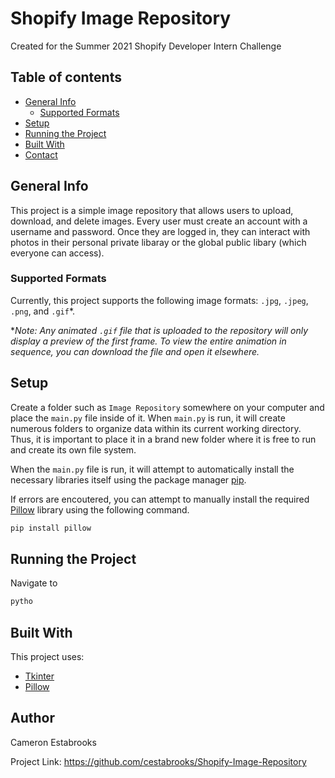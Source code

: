 # Shopify Image Repository
Created for the Summer 2021 Shopify Developer Intern Challenge

## Table of contents
* [General Info](#general-info)
	* [Supported Formats](#supported-formats)
* [Setup](#setup)
* [Running the Project](#running-the-project)
* [Built With](#built-with)
* [Contact](#contact)

## General Info
This project is a simple image repository that allows users to upload, download, and delete images. Every user must create an account with a username and password. Once they are logged in, they can interact with photos in their personal private libaray or the global public libary (which everyone can access).
### Supported Formats
Currently, this project supports the following image formats: `.jpg`, `.jpeg`, `.png`, and `.gif`*.

**Note: Any animated `.gif` file that is uploaded to the repository will only display a preview of the first frame. To view the entire animation in sequence, you can download the file and open it elsewhere.*
	
## Setup
Create a folder such as `Image Repository` somewhere on your computer and place the `main.py` file inside of it. When `main.py` is run, it will create numerous folders to organize data within its current working directory. Thus, it is important to place it in a brand new folder where it is free to run and create its own file system.


When the `main.py` file is run, it will attempt to automatically install the necessary libraries itself using the package manager [pip](https://pip.pypa.io/en/stable/).

If errors are encoutered, you can attempt to manually install the required [Pillow](https://python-pillow.org/) library using the following command.
```bash
pip install pillow
```

## Running the Project
Navigate to

```bash
pytho
```

## Built With
This project uses:
* [Tkinter](https://docs.python.org/3/library/tkinter.html)
* [Pillow](https://python-pillow.org/)


## Author
Cameron Estabrooks

Project Link: https://github.com/cestabrooks/Shopify-Image-Repository
